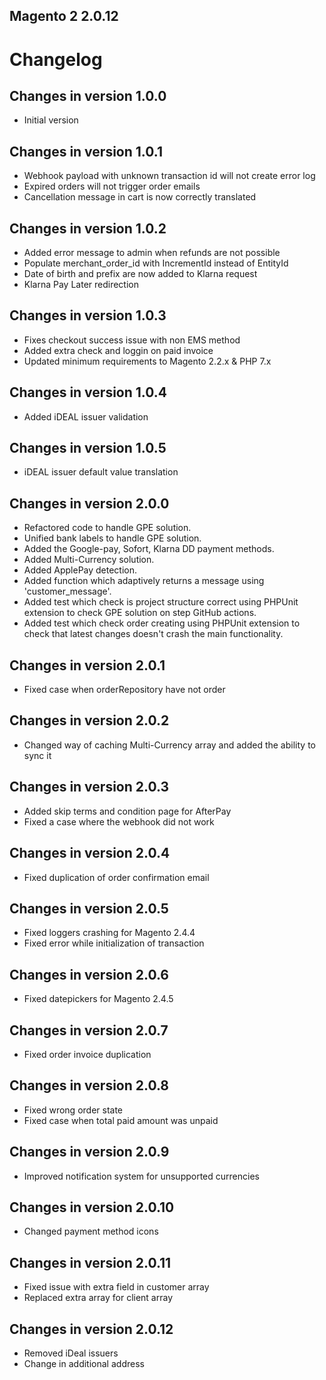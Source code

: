 Magento 2 2.0.12 
------------------------------   

# Changelog #

## Changes in version 1.0.0
+ Initial version
## Changes in version 1.0.1
+ Webhook payload with unknown transaction id will not create error log
+ Expired orders will not trigger order emails
+ Cancellation message in cart is now correctly translated

## Changes in version 1.0.2
+ Added error message to admin when refunds are not possible
+ Populate merchant_order_id with IncrementId instead of EntityId
+ Date of birth and prefix are now added to Klarna request
+ Klarna Pay Later redirection

## Changes in version 1.0.3

* Fixes checkout success issue with non EMS method
* Added extra check and loggin on paid invoice
* Updated minimum requirements to Magento 2.2.x & PHP 7.x

## Changes in version 1.0.4

* Added iDEAL issuer validation

## Changes in version 1.0.5

* iDEAL issuer default value translation

## Changes in version 2.0.0

* Refactored code to handle GPE solution.
* Unified bank labels to handle GPE solution.
* Added the Google-pay, Sofort, Klarna DD payment methods.
* Added Multi-Currency solution.
* Added ApplePay detection.
* Added function which adaptively returns a message using 'customer_message'.
* Added test which check is project structure correct using PHPUnit extension to check GPE solution on step GitHub actions.
* Added test which check order creating using PHPUnit extension to check that latest changes doesn't crash the main functionality.

## Changes in version 2.0.1

* Fixed case when orderRepository have not order

## Changes in version 2.0.2

* Changed way of caching Multi-Currency array and added the ability to sync it

## Changes in version 2.0.3

* Added skip terms and condition page for AfterPay
* Fixed a case where the webhook did not work

## Changes in version 2.0.4

* Fixed duplication of order confirmation email

## Changes in version 2.0.5

* Fixed loggers crashing for Magento 2.4.4
* Fixed error while initialization of transaction 

## Changes in version 2.0.6

* Fixed datepickers for Magento 2.4.5

## Changes in version 2.0.7 

* Fixed order invoice duplication

## Changes in version 2.0.8

* Fixed wrong order state
* Fixed case when total paid amount was unpaid

## Changes in version 2.0.9

* Improved notification system for unsupported currencies

## Changes in version 2.0.10

* Changed payment method icons

## Changes in version 2.0.11

* Fixed issue with extra field in customer array
* Replaced extra array for client array

## Changes in version 2.0.12

* Removed iDeal issuers
* Change in additional address  

